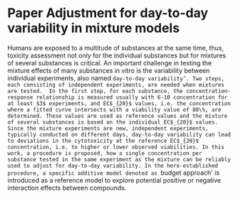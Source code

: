 # Paper Adjustment for day-to-day variability in mixture models

Humans are exposed to a multitude of substances at the same time, thus, toxicity assessment not only for the individual substances but for mixtures of several substances is critical.
An important challenge in testing the mixture effects of many substances in vitro is the variability between individual experiments, also named `day-to-day variability’.
Two steps, each consisting of independent experiments, are needed when mixtures are tested. 
In the first step, for each substance, the concentration-response relationship is measured usually with 6-10 concentration for at least $3$ experiments, and EC$_{20}$ values, i.e. the concentration where a fitted curve intersects with a viability value of 80\%, are determined.
These values are used as reference values and the mixture of several substances is based on the individual EC$_{20}$ values.
Since the mixture experiments are new, independent experiments, typically conducted on different days, day-to-day variability can lead to deviations in the cytotoxicity at the reference EC$_{20}$ concentration, i.e. to higher or lower observed viabilities.
In this work, a procedure is proposed, how a single concentration per substance tested in the same experiment as the mixture can be reliably used to adjust for day-to-day variability.
In the here-established procedure, a specific additive model denoted as `budget approach' is introduced as a reference model to explore potential positive or negative interaction effects between compounds.
